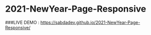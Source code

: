 # 2021-NewYear-Page-Responsive
###LIVE DEMO : https://sabdadev.github.io/2021-NewYear-Page-Responsive/
